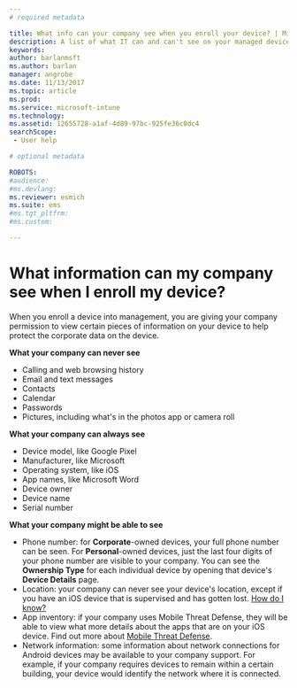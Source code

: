 ```yaml
---
# required metadata

title: What info can your company see when you enroll your device? | Microsoft Docs
description: A list of what IT can and can't see on your managed device.
keywords:
author: barlanmsft
ms.author: barlan
manager: angrobe
ms.date: 11/13/2017
ms.topic: article
ms.prod:
ms.service: microsoft-intune
ms.technology:
ms.assetid: 12655728-a1af-4d89-97bc-925fe36c0dc4
searchScope:
 - User help

# optional metadata

ROBOTS:  
#audience:
#ms.devlang:
ms.reviewer: esmich
ms.suite: ems
#ms.tgt_pltfrm:
#ms.custom:

---
```


# What information can my company see when I enroll my device?

When you enroll a device into management, you are giving your company permission to view certain pieces of information on your device to help protect the corporate data on the device.

**What your company can never see**

- Calling and web browsing history
- Email and text messages
- Contacts
- Calendar
-   Passwords
- Pictures, including what's in the photos app or camera roll

**What your company can always see**

- Device model, like Google Pixel
- Manufacturer, like Microsoft
- Operating system, like iOS
- App names, like Microsoft Word
- Device owner
- Device name
- Serial number

**What your company might be able to see**

-  Phone number: for **Corporate**-owned devices, your full phone number can be seen. For **Personal**-owned devices, just the last four digits of your phone number are visible to your company. You can see the **Ownership Type** for each individual device  by opening that device's **Device Details** page.
-  Location: your company can never see your device's location, except if you have an iOS device that is supervised and has gotten lost. [How do I know?](https://go.microsoft.com/fwlink/?linkid=853816)
- App inventory: if your company uses Mobile Threat Defense, they will be able to view what more details about the apps that are on your iOS device. Find out more about [Mobile Threat Defense](you-are-prompted-to-install-mtd-ios.md).
- Network information: some information about network connections for Android devices may be available to your company support. For example, if your company requires devices to remain within a certain building, your device would identify the network where it is connected. 
